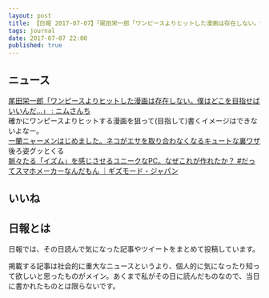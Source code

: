 ```yaml
---
layout: post
title: 【日報 2017-07-07】「尾田栄一郎「ワンピースよりヒットした漫画は存在しない。僕はどこを目指せばいいんだ…」」他
tags: journal
date: 2017-07-07 22:00
published: true
---
```



## ニュース

<div class="news"><a href="http://nimsan.blog.jp/archives/2636447.html" target="_blank">尾田栄一郎「ワンピースよりヒットした漫画は存在しない。僕はどこを目指せばいいんだ…」 : ニムさんち</a>
<div class="newscomme">確かにワンピースよりヒットする漫画を狙って(目指して)書くイメージはできないよなー。
</div>
</div>

<div class="news"><a href="https://www.buzzfeed.com/jp/eimiyamamitsu/ichiran-meowmen" target="_blank">一蘭ニャーメンはじめました。ネコがエサを取り合わなくなるキュートな裏ワザ</a>
<div class="newscomme">後ろ姿グッとくる
</div>
</div>

<div class="news"><a href="http://www.gizmodo.jp/2017/07/huawei_matebook_x_e.html" target="_blank">脈々たる「イズム」を感じさせるユニークなPC。なぜこれが作れたか？ #だってスマホメーカーなんだもん ｜ギズモード・ジャパン</a>
<div class="newscomme"></div>
</div>


## いいね

 
## 日報とは

日報では、その日読んで気になった記事やツイートをまとめて投稿しています。

掲載する記事は社会的に重大なニュースというより、個人的に気になったり知って欲しいと思ったものがメイン。あくまで私がその日に読んだものなので、当日に書かれたものとは限らないです。